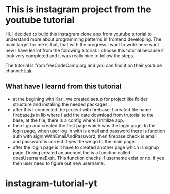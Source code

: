 # This is instagram project from the youtube tutorial

Hi. I decided to build this instagram clone app from youtube tutorial to understand more about programming patterns in frontend developing. The main target for me is that, that with the progress I want to write here want new I have learnt from the following tutorial. I choose this tutorial because it look very completed and it was really nice to follow the steps.

The tutorial is from freeCodeCamp.org and you can find it on their youtube channel: [link](https://www.youtube.com/watch?v=mDgEqoQUBgk&t=2814s&ab_channel=freeCodeCamp.org)

## What have I learnd from this tutorial

- at the begining with Karl, we created setup for project like folder structure and instaliing the needed packages.
- after this I connected the project with firebase. I created file name firebase.js in lib where I add the date download from trutorial to the base, at the file, there is a config where I initilize app.
- then I go and created the first page which was the login page. In the login page, when user log in with is email and password there is function auth with signInWithEmailAndPassword, then firebase check is email and password is correct if yes the we go to the main page.
- after the login page is it have to created another page which is signup page. During created an account the is a function called doesUsernameExsit. This function checks if username exist or no. If yes then user need to figure out new username.

# instagram-tutorial-yt
